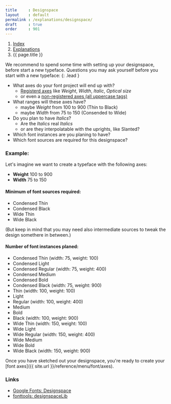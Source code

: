 ```yaml
---
title     : Designspace
layout    : default
permalink : /explanations/designspace/
draft     : true
order     : 901
---
```


<nav aria-label="breadcrumb">
  <ol class="breadcrumb small">
    <li class="breadcrumb-item"><a href="{{ site.url }}">Index</a></li>
    <li class="breadcrumb-item"><a href="../../explanations">Explanations</a></li>
    <li class="breadcrumb-item active" aria-current="page">{{ page.title }}</li>
  </ol>
</nav>

We recommend to spend some time with setting up your designspace, before start a new typeface. Questions you may ask yourself before you start with a new typeface:
{: .lead }

- What axes do your font project will end up with?
  - [Registerd axes](https://learn.microsoft.com/en-us/typography/opentype/spec/dvaraxisreg#registered-axis-tags) like *Weight*, *Width*, *Italic*, *Optical size*
  - or even a [non-registered axes (all uppercase tags)](https://fonts.google.com/variablefonts#axis-definitions?)
- What ranges will these axes have?
  - maybe *Weight* from 100 to 900 (Thin to Black)
  - maybe *Width* from 75 to 150 (Consended to Wide)
- Do you plan to have *Italics*?
  - Are the *Italics* real *Italics*
  - or are they interpolatable with the uprights, like Slanted?
- Which font instances are you planing to have?
- Which font sources are required for this designspace?


### Example:
Let's imagine we want to create a typeface with the following axes:
- **Weight** 100 to 900
- **Width** 75 to 150

#### Minimum of font sources required:
  - Condensed Thin
  - Condensed Black
  - Wide Thin
  - Wide Black

(But keep in mind that you may need also intermediate sources to tweak the design somethere in between.)

#### Number of font instances planed:
  - Condensed Thin (width: 75, weight: 100)
  - Condensed Light
  - Condensed Regular (width: 75, weight: 400)
  - Condensed Medium
  - Condensed Bold
  - Condensed Black (width: 75, weight: 900)
  - Thin (width: 100, weight: 100)
  - Light
  - Regular (width: 100, weight: 400)
  - Medium
  - Bold
  - Black (width: 100, weight: 900)
  - Wide Thin (width: 150, weight: 100)
  - Wide Light
  - Wide Regular (width: 150, weight: 400)
  - Wide Medium
  - Wide Bold
  - Wide Black (width: 150, weight: 900)


Once you have sketched out your designspace, you're ready to create your [font axes]({{ site.url }}/reference/menu/font/axes).


### Links

- [Google Fonts: Designspace](https://fonts.google.com/knowledge/glossary/designspace)
- [fonttools: designspaceLib](https://fonttools.readthedocs.io/en/latest/designspaceLib/)

